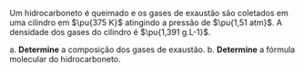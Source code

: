 Um hidrocarboneto é queimado e os gases de exaustão são coletados em uma cilindro em $\pu{375 K}$ atingindo a pressão de $\pu{1,51 atm}$. A densidade dos gases do cilindro é $\pu{1,391 g.L-1}$.

a. **Determine** a composição dos gases de exaustão.
b. **Determine** a fórmula molecular do hidrocarboneto.
